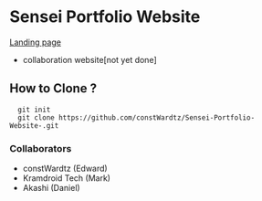 # Sensei Portfolio Website
[Landing page](./assets/Readme/front.JPG)

- collaboration website[not yet done]
## How to Clone ?  
```
  git init
  git clone https://github.com/constWardtz/Sensei-Portfolio-Website-.git
```

### Collaborators 
 - constWardtz (Edward)
 - Kramdroid Tech (Mark)
 - Akashi (Daniel)

